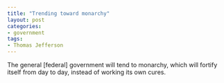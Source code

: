 ```yaml
---
title: "Trending toward monarchy"
layout: post
categories:
- government
tags:
- Thomas Jefferson
---
```


The general \[federal\] government will tend to monarchy, which will fortify itself from day to day, instead of working its own cures.